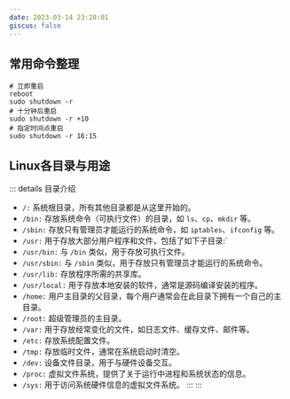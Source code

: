 ```yaml
---
date: 2023-03-14 23:28:01
giscus: false
--- 
```



## 常用命令整理
```shell
# 立即重启
reboot
sudo shutdown -r
# 十分钟后重启
sudo shutdown -r +10
# 指定时间点重启
sudo shutdown -r 16:15

```
 


## Linux各目录与用途
::: details 目录介绍
- `/:` 系统根目录，所有其他目录都是从这里开始的。
- `/bin:` 存放系统命令（可执行文件）的目录，如 `ls`、`cp`、`mkdir` 等。
- `/sbin:` 存放只有管理员才能运行的系统命令，如 `iptables`、`ifconfig` 等。
- `/usr:` 用于存放大部分用户程序和文件，包括了如下子目录:`
- `/usr/bin:` 与 `/bin` 类似，用于存放可执行文件。
- `/usr/sbin:` 与 `/sbin` 类似，用于存放只有管理员才能运行的系统命令。
- `/usr/lib:` 存放程序所需的共享库。
- `/usr/local:` 用于存放本地安装的软件，通常是源码编译安装的程序。
- `/home:` 用户主目录的父目录，每个用户通常会在此目录下拥有一个自己的主目录。
- `/root:` 超级管理员的主目录。
- `/var:` 用于存放经常变化的文件，如日志文件、缓存文件、邮件等。
- `/etc:` 存放系统配置文件。
- `/tmp:` 存放临时文件，通常在系统启动时清空。
- `/dev:` 设备文件目录，用于与硬件设备交互。
- `/proc:` 虚拟文件系统，提供了关于运行中进程和系统状态的信息。
- `/sys:` 用于访问系统硬件信息的虚拟文件系统。
  :::
:::